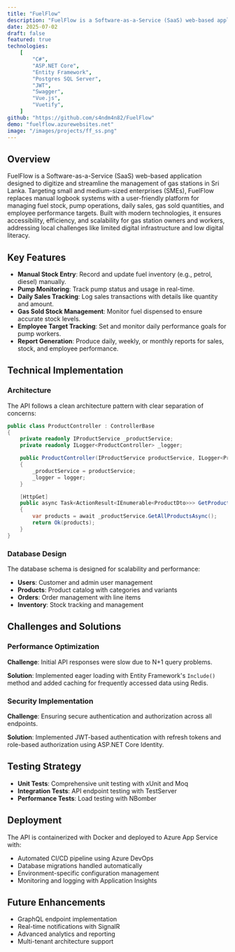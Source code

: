 ```yaml
---
title: "FuelFlow"
description: "FuelFlow is a Software-as-a-Service (SaaS) web-based application designed to digitize and streamline the management of gas stations."
date: 2025-07-02
draft: false
featured: true
technologies:
    [
        "C#",
        "ASP.NET Core",
        "Entity Framework",
        "Postgres SQL Server",
        "JWT",
        "Swagger",
        "Vue.js",
        "Vuetify",
    ]
github: "https://github.com/s4ndm4n82/FuelFlow"
demo: "fuelflow.azurewebsites.net"
image: "/images/projects/ff_ss.png"
---
```


## Overview

FuelFlow is a Software-as-a-Service (SaaS) web-based application designed to digitize and streamline the management of gas stations in Sri Lanka. Targeting small and medium-sized enterprises (SMEs), FuelFlow replaces manual logbook systems with a user-friendly platform for managing fuel stock, pump operations, daily sales, gas sold quantities, and employee performance targets. Built with modern technologies, it ensures accessibility, efficiency, and scalability for gas station owners and workers, addressing local challenges like limited digital infrastructure and low digital literacy.

## Key Features

- **Manual Stock Entry**: Record and update fuel inventory (e.g., petrol, diesel) manually.
- **Pump Monitoring**: Track pump status and usage in real-time.
- **Daily Sales Tracking**: Log sales transactions with details like quantity and amount.
- **Gas Sold Stock Management**: Monitor fuel dispensed to ensure accurate stock levels.
- **Employee Target Tracking**: Set and monitor daily performance goals for pump workers.
- **Report Generation**: Produce daily, weekly, or monthly reports for sales, stock, and employee performance.

## Technical Implementation

### Architecture

The API follows a clean architecture pattern with clear separation of concerns:

```csharp
public class ProductController : ControllerBase
{
    private readonly IProductService _productService;
    private readonly ILogger<ProductController> _logger;

    public ProductController(IProductService productService, ILogger<ProductController> logger)
    {
        _productService = productService;
        _logger = logger;
    }

    [HttpGet]
    public async Task<ActionResult<IEnumerable<ProductDto>>> GetProducts()
    {
        var products = await _productService.GetAllProductsAsync();
        return Ok(products);
    }
}
```

### Database Design

The database schema is designed for scalability and performance:

- **Users**: Customer and admin user management
- **Products**: Product catalog with categories and variants
- **Orders**: Order management with line items
- **Inventory**: Stock tracking and management

## Challenges and Solutions

### Performance Optimization

**Challenge**: Initial API responses were slow due to N+1 query problems.

**Solution**: Implemented eager loading with Entity Framework's `Include()` method and added caching for frequently accessed data using Redis.

### Security Implementation

**Challenge**: Ensuring secure authentication and authorization across all endpoints.

**Solution**: Implemented JWT-based authentication with refresh tokens and role-based authorization using ASP.NET Core Identity.

## Testing Strategy

- **Unit Tests**: Comprehensive unit testing with xUnit and Moq
- **Integration Tests**: API endpoint testing with TestServer
- **Performance Tests**: Load testing with NBomber

## Deployment

The API is containerized with Docker and deployed to Azure App Service with:

- Automated CI/CD pipeline using Azure DevOps
- Database migrations handled automatically
- Environment-specific configuration management
- Monitoring and logging with Application Insights

## Future Enhancements

- GraphQL endpoint implementation
- Real-time notifications with SignalR
- Advanced analytics and reporting
- Multi-tenant architecture support
